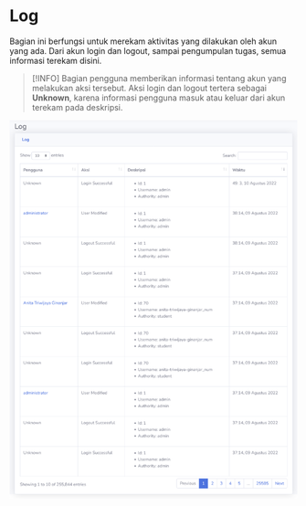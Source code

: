 # Log
Bagian ini berfungsi untuk merekam aktivitas yang dilakukan oleh akun yang ada. Dari akun login dan logout, sampai pengumpulan tugas, semua informasi terekam disini.

> [!INFO]
> Bagian pengguna memberikan informasi tentang akun yang melakukan aksi tersebut. Aksi login dan logout tertera sebagai **Unknown**, karena informasi pengguna masuk atau keluar dari akun terekam pada deskripsi.

![Log](_media/log.png)
